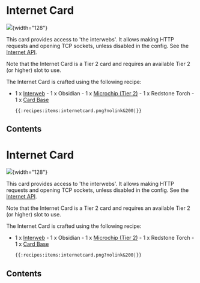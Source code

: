 # Internet Card

![](/items/internet_card.png){width="128"}

This card provides access to 'the interwebs'. It allows making HTTP
requests and opening TCP sockets, unless disabled in the config. See the
[Internet API](/api/internet).

Note that the Internet Card is a Tier 2 card and requires an available
Tier 2 (or higher) slot to use.

The Internet Card is crafted using the following recipe:

- 1 x [Interweb](/item/materials) - 1 x Obsidian - 1 x [Microchip (Tier
2)](/item/materials) - 1 x Redstone Torch - 1 x [Card
Base](/item/materials)

      {{:recipes:items:internetcard.png?nolink&200|}}

## Contents

# Internet Card

![](/items/internet_card.png){width="128"}

This card provides access to 'the interwebs'. It allows making HTTP
requests and opening TCP sockets, unless disabled in the config. See the
[Internet API](/api/internet).

Note that the Internet Card is a Tier 2 card and requires an available
Tier 2 (or higher) slot to use.

The Internet Card is crafted using the following recipe:

- 1 x [Interweb](/item/materials) - 1 x Obsidian - 1 x [Microchip (Tier
2)](/item/materials) - 1 x Redstone Torch - 1 x [Card
Base](/item/materials)

      {{:recipes:items:internetcard.png?nolink&200|}}

## Contents
